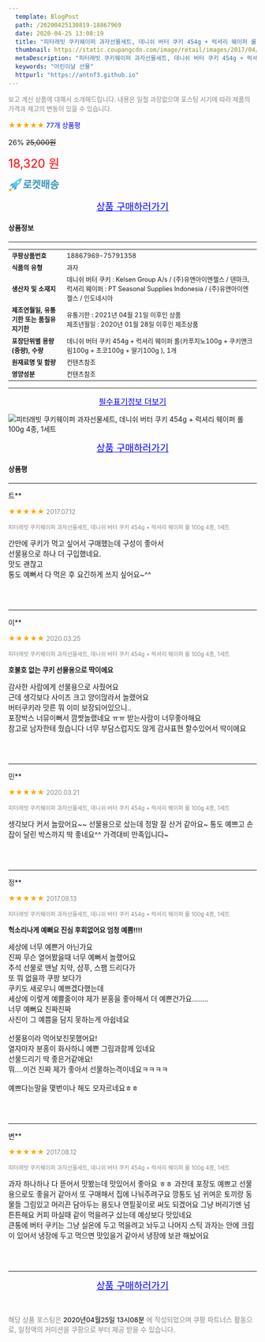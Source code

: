 ```yaml
---
  template: BlogPost
  path: /20200425130819-18867969
  date: 2020-04-25 13:08:19
  title: "피터래빗 쿠키웨이퍼 과자선물세트, 데니쉬 버터 쿠키 454g + 럭셔리 웨이퍼 롤 100g 4종, 1세트"
  thumbnail: https://static.coupangcdn.com/image/retail/images/2017/04/13/20/4/a6483c30-bc1c-45a6-94e4-05af68cadceb.jpg
  metaDescription: "피터래빗 쿠키웨이퍼 과자선물세트, 데니쉬 버터 쿠키 454g + 럭셔리 웨이퍼 롤 100g 4종, 1세트,어린이날 선물"
  keywords: "어린이날 선물"
  httpurl: "https://antnf3.github.io"
---
```

  
<span style="color: #888;font-size:0.8rem">보고 계신 상품에 대해서 소개해드립니다.
내용은 일절 과장없으며 포스팅 시기에 따라 제품의 가격과 재고의 변동이 있을 수 있습니다.</span>
  
<span style="color: orange;">★★★★★</span> <span style="color: blue;font-size: 0.85rem;">77개 상품평</span>

<span style="font-size: 0.9rem">26%</span> <span style="font-size: 0.9rem">~~25,000원~~</span>

<span style="color: red;font-size: 1.5rem;">18,320 원</span>

![로켓배송](/assets/rocket_logo.png)

<p align="center"><a href="http://me2.do/5aI3lTim" style="font-size: 1.2rem; color: blue;">상품 구매하러가기</a></p>

#### 상품정보

---

|                  |                       |
| ---------------- | --------------------- |
| **<span style="font-size:0.8rem;">쿠팡상품번호</span>** | <span style="font-size:0.8rem;">18867969-75791358</span> |
| **<span style="font-size:0.8rem;">식품의 유형</span>**    | <span style="font-size:0.8rem;">과자</span>        |
| **<span style="font-size:0.8rem;">생산자 및 소재지</span>**    | <span style="font-size:0.8rem;">데니쉬 버터 쿠키 : Kelsen Group A/s / (주)유앤아이엔젤스 / 덴마크, 럭셔리 웨이퍼 : PT Seasonal Supplies Indonesia / (주)유앤아이엔젤스 / 인도네시아</span>        |
| **<span style="font-size:0.8rem;">제조연월일, 유통기한 또는 품질유지기한</span>**    | <span style="font-size:0.8rem;">유통기한 : 2021년 04월 21일 이후인 상품<br />제조년월일 : 2020년 01월 28일 이후인 제조상품</span>        |
| **<span style="font-size:0.8rem;">포장단위별 용량(중량), 수량</span>**    | <span style="font-size:0.8rem;">데니쉬 버터 쿠키 454g + 럭셔리 웨이퍼 롤(카푸치노100g + 쿠키앤크림100g + 초코100g + 딸기100g ), 1개</span>        |
| **<span style="font-size:0.8rem;">원재료명 및 함량</span>**    | <span style="font-size:0.8rem;">컨텐츠참조</span>        |
| **<span style="font-size:0.8rem;">영양성분</span>**    | <span style="font-size:0.8rem;">컨텐츠참조</span>        |





---

<p align="center"><a href="http://me2.do/5aI3lTim" style="font-size: 1rem; color: blue;">필수표기정보 더보기</a></p>

![피터래빗 쿠키웨이퍼 과자선물세트, 데니쉬 버터 쿠키 454g + 럭셔리 웨이퍼 롤 100g 4종, 1세트](http://thumbnail9.coupangcdn.com/thumbnails/remote/q89/image/retail/images/11335265375269-bdd8c31c-531a-485d-91da-5e85e7ce0a56.jpg)

<p align="center"><a href="http://me2.do/5aI3lTim" style="font-size: 1.2rem; color: blue;">상품 구매하러가기</a></p>

#### 상품평
  
---
  
트**
    
<span style="color: orange;">★★★★★</span> <span style="font-size:0.8rem;color: #888;">2017.07.12</span>
    
<span style="color: #888;font-size:0.7rem">피터래빗 쿠키웨이퍼 과자선물세트, 데니쉬 버터 쿠키 454g + 럭셔리 웨이퍼 롤 100g 4종, 1세트</span>
    

    
<span style="font-size: 0.9rem;">간만에 쿠키가 먹고 싶어서 구매했는데 구성이 좋아서 <br/>선물용으로 하나 더 구입했네요. <br/>맛도 괜찮고<br/>통도 예뻐서 다 먹은 후 요긴하게 쓰지 싶어요~^^</span>
    
<br>
<br>

---
  
이**
    
<span style="color: orange;">★★★★★</span> <span style="font-size:0.8rem;color: #888;">2020.03.25</span>
    
<span style="color: #888;font-size:0.7rem">피터래빗 쿠키웨이퍼 과자선물세트, 데니쉬 버터 쿠키 454g + 럭셔리 웨이퍼 롤 100g 4종, 1세트</span>
    
<span style="font-size:0.85rem">**호불호 없는 쿠키 선물용으로 딱이에요**</span>
    
<span style="font-size: 0.9rem;">감사한 사람에게 선물용으로 사줬어요 <br/>근데 생각보다 사이즈 크고 양이많라서 놀랬어요 <br/>버터쿠키라 맛른 뭐 이미 보장되어있으니.. <br/>포장박스 너뮤이뻐서 깜짯놀랬네요 ㅠㅠ 받는사람이 너무좋아해요<br/>참고로 남자한테 줬습니다 너무 부담스럽지도 않게 감사표현 할수있어서 딱이에요</span>
    
<br>
<br>

---
  
민**
    
<span style="color: orange;">★★★★★</span> <span style="font-size:0.8rem;color: #888;">2020.03.21</span>
    
<span style="color: #888;font-size:0.7rem">피터래빗 쿠키웨이퍼 과자선물세트, 데니쉬 버터 쿠키 454g + 럭셔리 웨이퍼 롤 100g 4종, 1세트</span>
    

    
<span style="font-size: 0.9rem;">생각보다 커서 놀랐어요~~ 선물용으로 샀는데 정말 잘 산거 같아요~ 통도 예쁘고 손잡이 달린 박스까지 딱 좋네요^^ 가격대비 만족입니다~</span>
    
<br>
<br>

---
  
정**
    
<span style="color: orange;">★★★★★</span> <span style="font-size:0.8rem;color: #888;">2017.09.13</span>
    
<span style="color: #888;font-size:0.7rem">피터래빗 쿠키웨이퍼 과자선물세트, 데니쉬 버터 쿠키 454g + 럭셔리 웨이퍼 롤 100g 4종, 1세트</span>
    
<span style="font-size:0.85rem">**헉소리나게 예뻐요 진심 후회없어요 엄청 예쁨!!!!**</span>
    
<span style="font-size: 0.9rem;">세상에 너무 예쁜거 아닌가요<br/>진짜 무슨 열어봤을때 너무 예뻐서 놀랬어요<br/>추석 선물로 맨날 치약, 샴푸, 스팸 드리다가<br/>또 뭐 없을까 쿠팡 보다가<br/>쿠키도 새로우니 예쁘겠다했는데<br/>세상에 이렇게 예쁠줄이야 제가 분홍을 좋아해서 더 예쁜건가요........<br/>너무 예뻐요 진짜진짜<br/>사진이 그 예쁨을 담지 못하는게 아쉽네요<br/><br/>선물용이라 먹어보진못했어요!<br/>열자마자 분홍이 화사하니 예쁜 그림과함께 있네요<br/>선물드리기 딱 좋은거같애요!<br/>뭐....이건 진짜 제가 좋아서 선물하는격이네요ㅋㅋㅋㅋ<br/><br/>예쁘다는말을 몇번이나 해도 모자르네요ㅎㅎ</span>
    
<br>
<br>

---
  
변**
    
<span style="color: orange;">★★★★★</span> <span style="font-size:0.8rem;color: #888;">2017.08.12</span>
    
<span style="color: #888;font-size:0.7rem">피터래빗 쿠키웨이퍼 과자선물세트, 데니쉬 버터 쿠키 454g + 럭셔리 웨이퍼 롤 100g 4종, 1세트</span>
    

    
<span style="font-size: 0.9rem;">과자 하나하나 다 뜯어서 맛봤는데 맛있어서 좋아요 ㅎㅎ 과잔데 포장도 예쁘고 선물용으로도 좋을거 같아서 또 구매해서 집에 나눠주려구요 깡통도 넘 귀여운 토끼랑 동물들 그림있고 머리끈 담아두는 용도나 연필꽂이로 써도 되겠어요 그냥 버리기엔 넘 튼튼해요 커피 마실때 같이 먹을려구 샀는데 예상보다 맛있네요 <br/>큰통에 버터 쿠키는 그냥 실온에 두고 먹을려고 놔두고 나머지 스틱 과자는 안에 크림이 있어서 냉장에 두고 먹으면 맛있을거 같아서 냉장에 보관 해놨어요</span>
    
<br>
<br>


  
---
  
<p align="center"><a href="http://me2.do/5aI3lTim" style="font-size: 1.2rem; color: blue;">상품 구매하러가기</a></p>
  
<br>
  
<span style="font-size: 0.85rem; color: #888;">해당 상품 포스팅은 <span style="color: #000;"> 2020년04월25일 13시08분 </span> 에 작성되었으며 쿠팡 파트너스 활동으로, 일정액의 커미션을 쿠팡으로 부터 제공 받을 수 있습니다.</span>